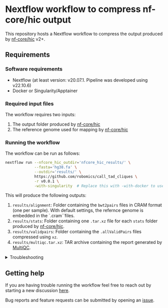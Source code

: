<!--
Copyright (C) 2023 Roberto Rossini <roberros@uio.no>

SPDX-License-Identifier: MIT
-->

# Nextflow workflow to compress nf-core/hic output

This repository hosts a Nextflow workflow to compress the output produced by [nf-core/hic](https://nf-co.re/hic) v2+.

## Requirements

### Software requirements

- Nextflow (at least version: v20.07.1. Pipeline was developed using v22.10.6)
- Docker or Singularity/Apptainer

### Required input files

The workflow requires two inputs:
1. The output folder produced by [nf-core/hic](https://nf-co.re/hic)
2. The reference genome used for mapping by [nf-core/hic](https://nf-co.re/hic)

### Running the workflow

The workflow can be run as follows:

```bash
nextflow run --nfcore_hic_outdir='nfcore_hic_results/' \
             --fasta='hg38.fa' \
             --outdir='results/' \
             https://github.com/robomics/call_tad_cliques \
             -r v0.0.1 \
             -with-singularity  # Replace this with -with-docker to use Docker instead
```

This will produce the following outputs:
1. `results/alignment`: Folder containing the `bwt2pairs` files in CRAM format (one per sample). With default settings, the refernce genome is embedded in the `.cram``files.
2. `results/stats`: Folder containing one `.tar.xz` file for each `stats` folder produced by [nf-core/hic](https://nf-co.re/hic).
3. `results/validpairs`: Folder containing the `.allValidPairs` files compressed using `xz`.
4. `results/multiqc.tar.xz`: TAR archive containing the report generated by [MultiQC](https://multiqc.info/).

<details>
<summary>Troubleshooting</summary>

__Permission errors when running pipeline with `-with-docker`__:

Try to pass option `-process.containerOptions="--user root"` to `nextflow run`

__Cannot find revision `vx.x.x`__:

Try to remove folder `~/.nextflow/assets/robomics/compress-nfcore-hic-output` before running the workflow

__Error 403 when pulling containers from ghcr.io__:

In order to pull docker images from `ghcr.io`, you first need to log in to `ghcr.io/robomics`.

1. Follow GitHub instructions to generate a personal access token (PAT): [docs](https://docs.github.com/en/authentication/keeping-your-account-and-data-secure/creating-a-personal-access-token#creating-a-personal-access-token-classic)
2. Run `docker login` or `singularity remote` to login into the remote.

Example:

```bash
# Using Docker
docker login -u your-github-username ghcr.io/robomics

# Using singularity
singularity remote login -u your-github-username docker://ghcr.io/robomics

# You will now be prompted to enter your PAT
```

</details>

## Getting help

If you are having trouble running the workflow feel free to reach out by starting a new discussion [here](https://github.com/robomics/compress-nfcore-hic-output/discussions).

Bug reports and feature requests can be submitted by opening an [issue](https://github.com/robomics/compress-nfcore-hic-output/issues).
